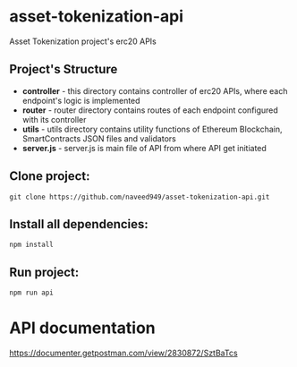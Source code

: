 # asset-tokenization-api
Asset Tokenization project's erc20 APIs
## Project's Structure
* **controller** - this directory contains controller of erc20 APIs, where each endpoint's logic is implemented
* **router** - router directory contains routes of each endpoint configured with its controller
* **utils** - utils directory contains utility functions of Ethereum Blockchain, SmartContracts JSON files and validators
* **server.js** - server.js is main file of API from where API get initiated
## Clone project:
```
git clone https://github.com/naveed949/asset-tokenization-api.git
```
## Install all dependencies:
```
npm install
```
## Run project:
```
npm run api
```
# API documentation
https://documenter.getpostman.com/view/2830872/SztBaTcs
